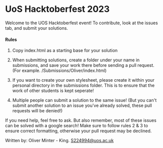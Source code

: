 # UoS Hacktoberfest 2023

Welcome to the UOS Hacktoberfest event! To contribute, look at the issues tab, and submit your solutions.

#### Rules
1) Copy index.html as a starting base for your solution

2) When submitting solutions, create a folder under your name in submissions, and save your work there before sending a pull request. (For example. /Submissions/Oliver/index.html)

3) If you want to create your own stylesheet, please create it within your personal directory in the submissions
folder. This is to ensure that the work of other students is kept seperate!

3) Multiple people can submit a solution to the same issue! (But you can't submit another solution to an issue you've already solved, these pull requests will be denied!)




If you need help, feel free to ask. But also remember, most of these issues can be solved with 
a google search! Make sure to follow rules 2 & 3 to ensure correct formatting, otherwise your pull request 
may be declined.

Written by:
Oliver Minter - King.
S224994@uos.ac.uk

